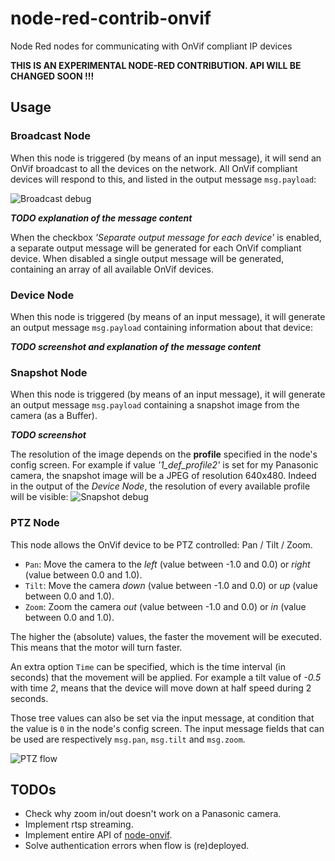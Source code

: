 # node-red-contrib-onvif
Node Red nodes for communicating with OnVif compliant IP devices

**THIS IS AN EXPERIMENTAL NODE-RED CONTRIBUTION.  API WILL BE CHANGED SOON !!!**

## Usage


### Broadcast Node
When this node is triggered (by means of an input message), it will send an OnVif broadcast to all the devices on the network.  All OnVif compliant devices will respond to this, and listed in the output message `msg.payload`:

![Broadcast debug](https://raw.githubusercontent.com/bartbutenaers/node-red-contrib-onvif/master/images/onvif_broadcast_debug.png)

***TODO explanation of the message content***

When the checkbox *'Separate output message for each device'* is enabled, a separate output message will be generated for each OnVif compliant device.  When disabled a single output message will be generated, containing an array of all available OnVif devices.

### Device Node
When this node is triggered (by means of an input message), it will generate an output message `msg.payload` containing information about that device:

***TODO screenshot and explanation of the message content***

### Snapshot Node
When this node is triggered (by means of an input message), it will generate an output message `msg.payload` containing a snapshot image from the camera (as a Buffer).

***TODO screenshot***

The resolution of the image depends on the **profile** specified in the node's config screen.  For example if value *'1_def_profile2'* is set for my Panasonic camera, the snapshot image will be a JPEG of resolution 640x480.  Indeed in the output of the *Device Node*, the resolution of every available profile will be visible:
![Snapshot debug](https://raw.githubusercontent.com/bartbutenaers/node-red-contrib-onvif/master/images/onvif_snapshot_debug.png)

### PTZ Node
This node allows the OnVif device to be PTZ controlled: Pan / Tilt / Zoom.

+ `Pan`: Move the camera to the *left* (value between -1.0 and 0.0) or *right* (value between 0.0 and 1.0).
+ `Tilt`: Move the camera *down* (value between -1.0 and 0.0) or *up* (value between 0.0 and 1.0).
+ `Zoom`: Zoom the camera *out* (value between -1.0 and 0.0) or *in* (value between 0.0 and 1.0).

The higher the (absolute) values, the faster the movement will be executed.  This means that the motor will turn faster.

An extra option `Time` can be specified, which is the time interval (in seconds) that the movement will be applied.  For example a tilt value of *-0.5* with time *2*, means that the device will move down at half speed during 2 seconds.

Those tree values can also be set via the input message, at condition that the value is `0` in the node's config screen.  The input message fields that can be used are respectively `msg.pan`, `msg.tilt` and `msg.zoom`.

![PTZ flow](https://raw.githubusercontent.com/bartbutenaers/node-red-contrib-onvif/master/images/onvif_ptz_flow.png)

## TODOs
+ Check why zoom in/out doesn't work on a Panasonic camera.
+ Implement rtsp streaming.
+ Implement entire API of [node-onvif](https://github.com/futomi/node-onvif).
+ Solve authentication errors when flow is (re)deployed.
